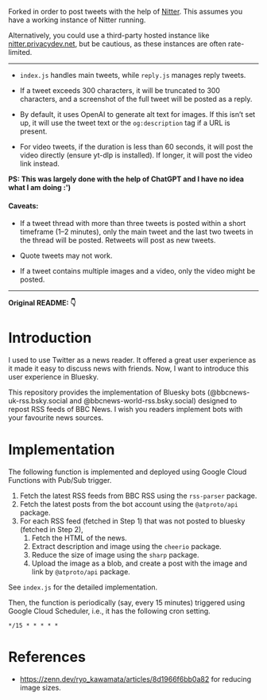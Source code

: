 Forked in order to post tweets with the help of [Nitter](https://github.com/zedeus/nitter). This assumes you have a working instance of Nitter running. 

Alternatively, you could use a third-party hosted instance like [nitter.privacydev.net](https://nitter.privacydev.net), but be cautious, as these instances are often rate-limited.

***

- `index.js` handles main tweets, while `reply.js` manages reply tweets.
    
- If a tweet exceeds 300 characters, it will be truncated to 300 characters, and a screenshot of the full tweet will be posted as a reply.

- By default, it uses OpenAI to generate alt text for images. If this isn’t set up, it will use the tweet text or the `og:description` tag if a URL is present.

- For video tweets, if the duration is less than 60 seconds, it will post the video directly (ensure yt-dlp is installed). If longer, it will post the video link instead.

**PS: This was largely done with the help of ChatGPT and I have no idea what I am doing :')**

#### Caveats:
- If a tweet thread with more than three tweets is posted within a short timeframe (1–2 minutes), only the main tweet and the last two tweets in the thread will be posted.
Retweets will post as new tweets.

- Quote tweets may not work.
- If a tweet contains multiple images and a video, only the video might be posted.
***

**Original README: 👇** 


# Introduction

I used to use Twitter as a news reader. It offered a great user experience as it made it easy to discuss news with friends. Now, I want to introduce this user experience in Bluesky.

This repository provides the implementation of Bluesky bots (@bbcnews-uk-rss.bsky.social and @bbcnews-world-rss.bsky.social) designed to repost RSS feeds of BBC News. I wish you readers implement bots with your favourite news sources.

# Implementation

The following function is implemented and deployed using Google Cloud Functions with Pub/Sub trigger.	

1. Fetch the latest RSS feeds from BBC RSS using the `rss-parser` package.
2. Fetch the latest posts from the bot account using the `@atproto/api` package. 
3. For each RSS feed (fetched in Step 1) that was not posted to bluesky (fetched in Step 2),
    1. Fetch the HTML of the news.
    2. Extract description and image using the `cheerio` package.
    3. Reduce the size of image using the `sharp` package.
    4. Upload the image as a blob, and create a post with the image and link by `@atproto/api` package.

See `index.js` for the detailed implementation.

Then, the function is periodically (say, every 15 minutes) triggered using Google Cloud Scheduler, i.e., it has the following cron setting.

```
*/15 * * * * *
```

# References

- https://zenn.dev/ryo_kawamata/articles/8d1966f6bb0a82 for reducing image sizes.

